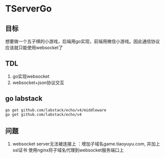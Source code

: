 # TServerGo


## 目标
想要做一个五子棋的小游戏，后端用go实现，前端用微信小游戏。因此通信协议应该就只能使用websocket了

## TDL

1. go实现websocket
2. websocket+json协议交互

## go labstack

```
go get github.com/labstack/echo/v4/middleware
go get github.com/labstack/echo/v4
```

## 问题

1. websocket server无法被连接上
：增加子域名game.tiaoyuyu.com, 并加上ssl证书 使用nginx将子域名代理到websocket服务端口上
